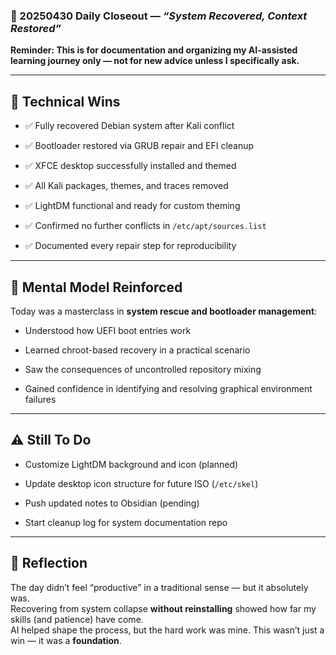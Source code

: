### 📆 20250430 Daily Closeout — _“System Recovered, Context Restored”_

**Reminder: This is for documentation and organizing my AI-assisted learning journey only — not for new advice unless I specifically ask.**

---

## 🔧 Technical Wins

- ✅ Fully recovered Debian system after Kali conflict
    
- ✅ Bootloader restored via GRUB repair and EFI cleanup
    
- ✅ XFCE desktop successfully installed and themed
    
- ✅ All Kali packages, themes, and traces removed
    
- ✅ LightDM functional and ready for custom theming
    
- ✅ Confirmed no further conflicts in `/etc/apt/sources.list`
    
- ✅ Documented every repair step for reproducibility
    

---

## 🧠 Mental Model Reinforced

Today was a masterclass in **system rescue and bootloader management**:

- Understood how UEFI boot entries work
    
- Learned chroot-based recovery in a practical scenario
    
- Saw the consequences of uncontrolled repository mixing
    
- Gained confidence in identifying and resolving graphical environment failures
    

---

## ⚠️ Still To Do

- Customize LightDM background and icon (planned)
    
- Update desktop icon structure for future ISO (`/etc/skel`)
    
- Push updated notes to Obsidian (pending)
    
- Start cleanup log for system documentation repo
    

---

## 📝 Reflection

The day didn’t feel “productive” in a traditional sense — but it absolutely was.  
Recovering from system collapse **without reinstalling** showed how far my skills (and patience) have come.  
AI helped shape the process, but the hard work was mine. This wasn’t just a win — it was a **foundation**.